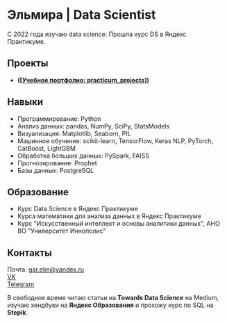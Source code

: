 # Эльмира | Data Scientist

С 2022 года изучаю data science. Прошла курс DS в Яндекс Практикуме. 

## Проекты
- **([[Учебное портфолио: practicum_projects](https://github.com/ElmiraG/practicum_projects)])**  

## Навыки
- Программирование: Python
- Анализ данных: pandas, NumPy, SciPy, StatsModels
- Визуализация: Matplotlib, Seaborn, PIL
- Машинное обучение: scikit-learn, TensorFlow, Keras NLP, PyTorch, CatBoost, LightGBM
- Обработка больших данных: PySpark, FAISS
- Прогнозирование: Prophet
- Базы данных: PostgreSQL

## Образование
- Курс Data Science в Яндекс Практикуме
- Курса математики для анализа данных в Яндекс Практикуме
- Курс "Искусственный интеллект и основы аналитики данных", АНО ВО "Университет Иннополис"

## Контакты
Почта: gar.elm@yandex.ru  
[VK](https://vk.com/elmira_miru)  
[Telegram](https://t.me/miramio)  

В свободное время читаю статьи на **Towards Data Science** на Medium, изучаю хендбуки на **Яндекс Образования** и прохожу курс по SQL на **Stepik**.
